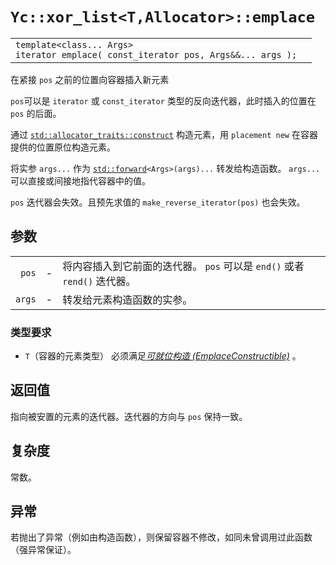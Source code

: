 # `Yc::xor_list<T,Allocator>::emplace`

|||
|:-|:-|
|`template<class... Args>`<br>`iterator emplace( const_iterator pos, Args&&... args );`||

在紧接 `pos` 之前的位置向容器插入新元素

`pos`可以是 `iterator` 或 `const_iterator` 类型的反向迭代器，此时插入的位置在 `pos` 的后面。

通过 [`std::allocator_traits::construct`](https://zh.cppreference.com/w/cpp/memory/allocator_traits/construct) 构造元素，用 `placement new` 在容器提供的位置原位构造元素。

将实参 `args...` 作为 [`std::forward`](http://zh.cppreference.com/w/cpp/utility/forward)`<Args>(args)...` 转发给构造函数。 `args...` 可以直接或间接地指代容器中的值。

`pos` 迭代器会失效。且预先求值的 `make_reverse_iterator(pos)` 也会失效。

## 参数

||||
|-:|-|:-|
|`pos`|-|将内容插入到它前面的迭代器。 `pos` 可以是 `end()` 或者 `rend()` 迭代器。|
|`args`|-|转发给元素构造函数的实参。|

### 类型要求

- `T`（容器的元素类型） 必须满足[_可就位构造 (EmplaceConstructible)_](https://zh.cppreference.com/w/cpp/named_req/EmplaceConstructible) 。

## 返回值

指向被安置的元素的迭代器。迭代器的方向与 `pos` 保持一致。

## 复杂度

常数。

## 异常

若抛出了异常（例如由构造函数），则保留容器不修改，如同未曾调用过此函数（强异常保证）。
